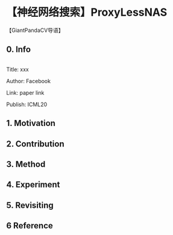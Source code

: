# 【神经网络搜索】ProxyLessNAS

【GiantPandaCV导语】



## 0. Info

![]()

Title: xxx 

Author: Facebook 

Link: paper link 

Publish: ICML20



## 1. Motivation





## 2. Contribution





## 3. Method





## 4. Experiment



## 5. Revisiting



## 6 Reference

